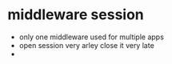 # middleware session
- only one middleware used for multiple apps
- open session very arley close it very late
- 